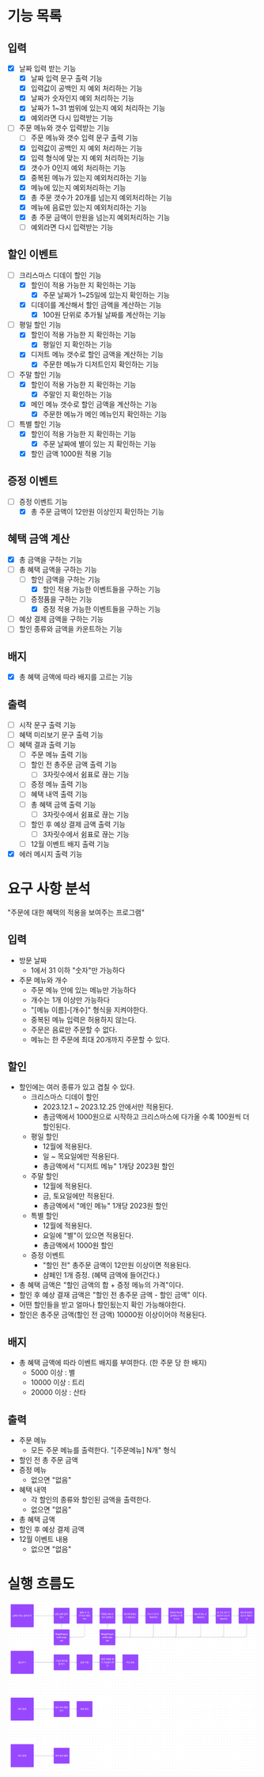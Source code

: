 # 기능 목록

## 입력
- [x] 날짜 입력 받는 기능
  - [x] 날짜 입력 문구 출력 기능
  - [x] 입력값이 공백인 지 예외 처리하는 기능
  - [x] 날짜가 숫자인지 예외 처리하는 기능
  - [x] 날짜가 1~31 범위에 있는지 예외 처리하는 기능
  - [x] 예외라면 다시 입력받는 기능
- [ ] 주문 메뉴와 갯수 입력받는 기능
  - [ ] 주문 메뉴와 갯수 입력 문구 출력 기능
  - [x] 입력값이 공백인 지 예외 처리하는 기능
  - [x] 입력 형식에 맞는 지 예외 처리하는 기능
  - [x] 갯수가 0인지 예외 처리하는 기능
  - [x] 중복된 메뉴가 있는지 예외처리하는 기능
  - [x] 메뉴에 있는지 예외처리하는 기능
  - [x] 총 주문 갯수가 20개를 넘는지 예외처리하는 기능
  - [x] 메뉴에 음료만 있는지 예외처리하는 기능
  - [x] 총 주문 금액이 만원을 넘는지 예외처리하는 기능
  - [ ] 예외라면 다시 입력받는 기능

## 할인 이벤트
- [ ] 크리스마스 디데이 할인 기능
  - [x] 할인이 적용 가능한 지 확인하는 기능 
    - [x] 주문 날짜가 1~25일에 있는지 확인하는 기능
  - [x] 디데이를 계산해서 할인 금액을 계산하는 기능
    - [x] 100원 단위로 추가될 날짜를 계산하는 기능
- [ ] 평일 할인 기능
  - [x] 할인이 적용 가능한 지 확인하는 기능
    - [x] 평일인 지 확인하는 기능
  - [x] 디저트 메뉴 갯수로 할인 금액을 계산하는 기능
    - [x] 주문한 메뉴가 디저트인지 확인하는 기능
- [ ] 주말 할인 기능
  - [x] 할인이 적용 가능한 지 확인하는 기능
    - [x] 주말인 지 확인하는 기능
  - [x] 메인 메뉴 갯수로 할인 금액을 계산하는 기능
    - [x] 주문한 메뉴가 메인 메뉴인지 확인하는 기능
- [ ] 특별 할인 기능
  - [x] 할인이 적용 가능한 지 확인하는 기능
    - [x] 주문 날짜에 별이 있는 지 확인하는 기능 
  - [x] 할인 금액 1000원 적용 기능

## 증정 이벤트
- [ ] 증정 이벤트 기능
  - [x] 총 주문 금액이 12만원 이상인지 확인하는 기능

## 혜택 금액 계산
- [x] 총 금액을 구하는 기능
- [ ] 총 혜택 금액을 구하는 기능
  - [ ] 할인 금액을 구하는 기능
    - [x] 할인 적용 가능한 이벤트들을 구하는 기능
  - [ ] 증정품을 구하는 기능
    - [x] 증정 적용 가능한 이벤트들을 구하는 기능
- [ ] 예상 결제 금액을 구하는 기능
- [ ] 할인 종류와 금액을 카운트하는 기능

## 배지
- [x] 총 혜택 금액에 따라 배지를 고르는 기능

## 출력
- [ ] 시작 문구 출력 기능
- [ ] 혜택 미리보기 문구 출력 기능
- [ ] 혜택 결과 출력 기능
  - [ ] 주문 메뉴 출력 기능
  - [ ] 할인 전 총주문 금액 출력 기능
    - [ ] 3자릿수에서 쉼표로 끊는 기능
  - [ ] 증정 메뉴 출력 기능
  - [ ] 혜택 내역 출력 기능
  - [ ] 총 혜택 금액 출력 기능
    - [ ] 3자릿수에서 쉼표로 끊는 기능
  - [ ] 할인 후 예상 결제 금액 출력 기능
    - [ ] 3자릿수에서 쉼표로 끊는 기능
  - [ ] 12월 이벤트 배지 출력 기능
- [x] 에러 메시지 출력 기능

# 요구 사항 분석
"주문에 대한 혜택의 적용을 보여주는 프로그램"
## 입력
- 방문 날짜
  - 1에서 31 이하 "숫자"만 가능하다
- 주문 메뉴와 개수
  - 주문 메뉴 안에 있는 메뉴만 가능하다
  - 개수는 1개 이상만 가능하다
  - "[메뉴 이름]-[개수]" 형식을 지켜야한다.
  - 중복된 메뉴 입력은 허용하지 않는다.
  - 주문은 음료만 주문할 수 없다.
  - 메뉴는 한 주문에 최대 20개까지 주문할 수 있다.

## 할인
- 할인에는 여러 종류가 있고 겹칠 수 있다.
  - 크리스마스 디데이 할인
    - 2023.12.1 ~ 2023.12.25 안에서만 적용된다.
    - 총금액에서 1000원으로 시작하고 크리스마스에 다가올 수록 100원씩 더 할인된다.
  - 평일 할인
    - 12월에 적용된다.
    - 일 ~ 목요일에만 적용된다. 
    - 총금액에서 "디저트 메뉴" 1개당 2023원 할인
  - 주말 할인
    - 12월에 적용된다.
    - 금, 토요일에만 적용된다.
    - 총금액에서 "메인 메뉴" 1개당 2023원 할인
  - 특별 할인
    - 12월에 적용된다.
    - 요일에 "별"이 있으면 적용된다.
    - 총금액에서 1000원 할인
  - 증정 이벤트
    - "할인 전" 총주문 금액이 12만원 이상이면 적용된다.
    - 샴페인 1개 증정. (혜택 금액에 들어간다.)
- 총 혜택 금액은 "할인 금액의 합 + 증정 메뉴의 가격"이다.
- 할인 후 예상 결재 금액은 "할인 전 총주문 금액 - 할인 금액" 이다.
- 어떤 할인들을 받고 얼마나 할인됬는지 확인 가능해야한다.
- 할인은 총주문 금액(할인 전 금액) 10000원 이상이어야 적용된다.

## 배지
- 총 혜택 금액에 따라 이벤트 배지를 부여한다. (한 주문 당 한 배지)
  - 5000 이상 : 별
  - 10000 이상 : 트리
  - 20000 이상 : 산타

## 출력 
- 주문 메뉴
  - 모든 주문 메뉴를 출력한다. "[주문메뉴] N개" 형식
- 할인 전 총 주문 금액
- 증정 메뉴
  - 없으면 "없음"
- 혜택 내역
  - 각 할인의 종류와 할인된 금액을 출력한다.
  - 없으면 "없음"
- 총 혜택 금액
- 할인 후 예상 결제 금액
- 12월 이벤트 내용
  - 없으면 "없음"

# 실행 흐름도
![img.png](img.png)